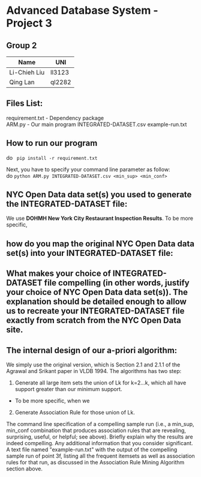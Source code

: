 # Advanced Database System - Project 3

## Group 2
|  Name      |  UNI   |
|------------|--------|
|Li-Chieh Liu| ll3123 |
|  Qing Lan  | ql2282 |

## Files List:
requirement.txt - Dependency package<br>
ARM.py - Our main program
INTEGRATED-DATASET.csv
example-run.txt

## How to run our program
do `` pip install -r requirement.txt`` <br>

Next, you have to specify your command line parameter as follow: <br>
do ``python ARM.py INTEGRATED-DATASET.csv <min_sup> <min_conf>`` <br>

## NYC Open Data data set(s) you used to generate the INTEGRATED-DATASET file: 
We use **DOHMH New York City Restaurant Inspection Results**. To be more specific, 

## how do you map the original NYC Open Data data set(s) into your INTEGRATED-DATASET file: 

## What makes your choice of INTEGRATED-DATASET file compelling (in other words, justify your choice of NYC Open Data data set(s)). The explanation should be detailed enough to allow us to recreate your INTEGRATED-DATASET file exactly from scratch from the NYC Open Data site.

## The internal design of our a-priori algorithm:
We simply use the original version, which is Section 2.1 and 2.1.1 of the Agrawal and Srikant paper in VLDB 1994.
The algorithms has two step:
1. Generate all large item sets the union of Lk for k=2...k, which all have support greater than our minimum support.
  - To be more specific, when we 
2. Generate Association Rule for those union of Lk.

The command line specification of a compelling sample run (i.e., a min_sup, min_conf combination that produces association rules that are revealing, surprising, useful, or helpful; see above). Briefly explain why the results are indeed compelling.
Any additional information that you consider significant.
A text file named "example-run.txt" with the output of the compelling sample run of point 3f, listing all the frequent itemsets as well as association rules for that run, as discussed in the Association Rule Mining Algorithm section above.
